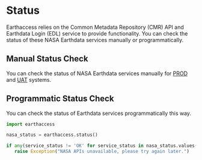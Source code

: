 # Status

Earthaccess relies on the Common Metadata Repository (CMR) API and Earthdata Login (EDL) service to provide functionality. You can check the status of these NASA Earthdata services manually or programmatically.

## Manual Status Check

You can check the status of NASA Earthdata services manually for [PROD](https://status.earthdata.nasa.gov/) and [UAT](https://status.uat.earthdata.nasa.gov/) systems.

## Programmatic Status Check

You can check the status of Earthdata services  programmatically this way.

```py
import earthaccess

nasa_status = earthaccess.status()

if any(service_status != 'OK' for service_status in nasa_status.values()):
   raise Exception("NASA APIs unavailable, please try again later.")
```
